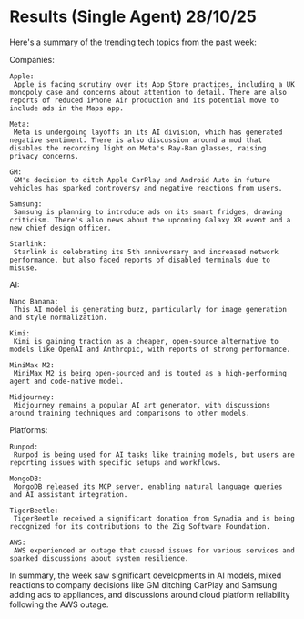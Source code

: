 # Results (Single Agent) 28/10/25

Here's a summary of the trending tech topics from the past week:

Companies:


    Apple:
     Apple is facing scrutiny over its App Store practices, including a UK monopoly case and concerns about attention to detail. There are also reports of reduced iPhone Air production and its potential move to include ads in the Maps app.

    Meta:
     Meta is undergoing layoffs in its AI division, which has generated negative sentiment. There is also discussion around a mod that disables the recording light on Meta's Ray-Ban glasses, raising privacy concerns.

    GM:
     GM's decision to ditch Apple CarPlay and Android Auto in future vehicles has sparked controversy and negative reactions from users.

    Samsung:
     Samsung is planning to introduce ads on its smart fridges, drawing criticism. There's also news about the upcoming Galaxy XR event and a new chief design officer.

    Starlink:
     Starlink is celebrating its 5th anniversary and increased network performance, but also faced reports of disabled terminals due to misuse.


AI:


    Nano Banana:
     This AI model is generating buzz, particularly for image generation and style normalization.

    Kimi:
     Kimi is gaining traction as a cheaper, open-source alternative to models like OpenAI and Anthropic, with reports of strong performance.

    MiniMax M2:
     MiniMax M2 is being open-sourced and is touted as a high-performing agent and code-native model.

    Midjourney:
     Midjourney remains a popular AI art generator, with discussions around training techniques and comparisons to other models.


Platforms:


    Runpod:
     Runpod is being used for AI tasks like training models, but users are reporting issues with specific setups and workflows.

    MongoDB:
     MongoDB released its MCP server, enabling natural language queries and AI assistant integration.

    TigerBeetle:
     TigerBeetle received a significant donation from Synadia and is being recognized for its contributions to the Zig Software Foundation.

    AWS:
     AWS experienced an outage that caused issues for various services and sparked discussions about system resilience.


In summary, the week saw significant developments in AI models, mixed reactions to company decisions like GM ditching CarPlay and Samsung adding ads to appliances, and discussions around cloud platform reliability following the AWS outage.
